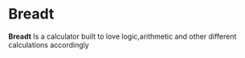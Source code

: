 <h1>Breadt</h1>

<b> Breadt</b> Is a calculator built to love logic,arithmetic and other different calculations accordingly
